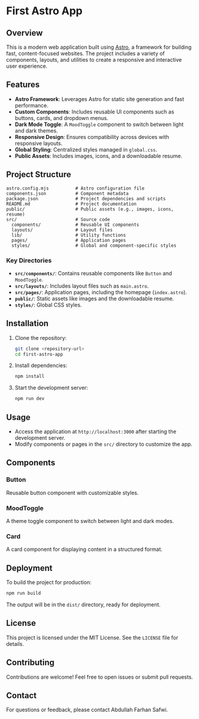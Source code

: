 # First Astro App

## Overview
This is a modern web application built using [Astro](https://astro.build/), a framework for building fast, content-focused websites. The project includes a variety of components, layouts, and utilities to create a responsive and interactive user experience.

## Features
- **Astro Framework**: Leverages Astro for static site generation and fast performance.
- **Custom Components**: Includes reusable UI components such as buttons, cards, and dropdown menus.
- **Dark Mode Toggle**: A `MoodToggle` component to switch between light and dark themes.
- **Responsive Design**: Ensures compatibility across devices with responsive layouts.
- **Global Styling**: Centralized styles managed in `global.css`.
- **Public Assets**: Includes images, icons, and a downloadable resume.

## Project Structure
```
astro.config.mjs          # Astro configuration file
components.json           # Component metadata
package.json              # Project dependencies and scripts
README.md                 # Project documentation
public/                   # Public assets (e.g., images, icons, resume)
src/                      # Source code
  components/             # Reusable UI components
  layouts/                # Layout files
  lib/                    # Utility functions
  pages/                  # Application pages
  styles/                 # Global and component-specific styles
```

### Key Directories
- **`src/components/`**: Contains reusable components like `Button` and `MoodToggle`.
- **`src/layouts/`**: Includes layout files such as `main.astro`.
- **`src/pages/`**: Application pages, including the homepage (`index.astro`).
- **`public/`**: Static assets like images and the downloadable resume.
- **`styles/`**: Global CSS styles.

## Installation
1. Clone the repository:
   ```bash
   git clone <repository-url>
   cd first-astro-app
   ```
2. Install dependencies:
   ```bash
   npm install
   ```
3. Start the development server:
   ```bash
   npm run dev
   ```

## Usage
- Access the application at `http://localhost:3000` after starting the development server.
- Modify components or pages in the `src/` directory to customize the app.

## Components
### Button
Reusable button component with customizable styles.

### MoodToggle
A theme toggle component to switch between light and dark modes.

### Card
A card component for displaying content in a structured format.

## Deployment
To build the project for production:
```bash
npm run build
```
The output will be in the `dist/` directory, ready for deployment.

## License
This project is licensed under the MIT License. See the `LICENSE` file for details.

## Contributing
Contributions are welcome! Feel free to open issues or submit pull requests.

## Contact
For questions or feedback, please contact Abdullah Farhan Safwi.
